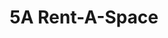 ---
title: "5A Rent-A-Space"
url: /foster-city/5a-rent-a-space-east-hillsdale-boulevard-12/
shop: Mieten
---